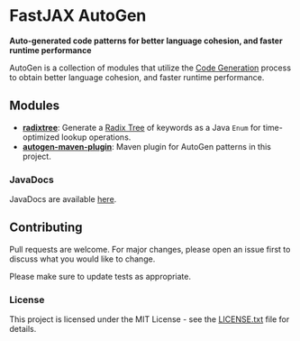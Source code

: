 # FastJAX AutoGen

**Auto-generated code patterns for better language cohesion, and faster runtime performance**

AutoGen is a collection of modules that utilize the [Code Generation][codegen] process to obtain better language cohesion, and faster runtime performance.

## Modules

* **[radixtree][radixtree]**: Generate a [Radix Tree][radix-tree] of keywords as a Java `Enum` for time-optimized lookup operations.
* **[autogen-maven-plugin][maven-plugin]**: Maven plugin for AutoGen patterns in this project.

### JavaDocs

JavaDocs are available [here](https://www.fastjax.org/javadocs/org/fastjax/autogen/package-summary.html).

## Contributing

Pull requests are welcome. For major changes, please open an issue first to discuss what you would like to change.

Please make sure to update tests as appropriate.

### License

This project is licensed under the MIT License - see the [LICENSE.txt](LICENSE.txt) file for details.

[radixtree]: /radixtree
[maven-plugin]: /maven-plugin

[codegen]: https://en.wikipedia.org/wiki/Code_generation_(compiler)
[radix-tree]: https://en.wikipedia.org/wiki/Radix_tree